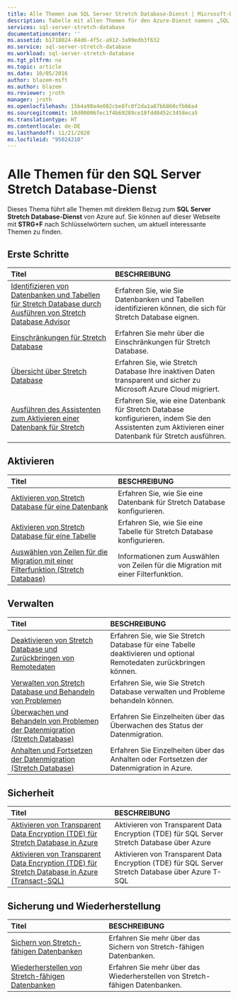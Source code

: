 ```yaml
---
title: Alle Themen zum SQL Server Stretch Database-Dienst | Microsoft-Dokumentation
description: Tabelle mit allen Themen für den Azure-Dienst namens „SQL Server Stretch Database“ unter https://azure.microsoft.com/documentation/articles/, Titel und Beschreibung.
services: sql-server-stretch-database
documentationcenter: ''
ms.assetid: b1718024-84d6-4f5c-a912-3a99edb3f632
ms.service: sql-server-stretch-database
ms.workload: sql-server-stretch-database
ms.tgt_pltfrm: na
ms.topic: article
ms.date: 10/05/2016
author: blazem-msft
ms.author: blazem
ms.reviewer: jroth
manager: jroth
ms.openlocfilehash: 15b4a90a4e082cbe8fc0f2da1a87b6860cfb66a4
ms.sourcegitcommit: 10d00006fec1f4b69289ce18fdd0452c3458eca5
ms.translationtype: HT
ms.contentlocale: de-DE
ms.lasthandoff: 11/21/2020
ms.locfileid: "95024210"
---
```

# <a name="all-topics-for-azure-sql-server-stretch-database-service"></a>Alle Themen für den SQL Server Stretch Database-Dienst
Dieses Thema führt alle Themen mit direktem Bezug zum **SQL Server Stretch Database-Dienst** von Azure auf. Sie können auf dieser Webseite mit **STRG+F** nach Schlüsselwörtern suchen, um aktuell interessante Themen zu finden.

## <a name="get-started"></a>Erste Schritte
| Titel | BESCHREIBUNG |
|:--- |:--- |
|[Identifizieren von Datenbanken und Tabellen für Stretch Database durch Ausführen von Stretch Database Advisor](/sql/sql-server/stretch-database/stretch-database-databases-and-tables-stretch-database-advisor) |Erfahren Sie, wie Sie Datenbanken und Tabellen identifizieren können, die sich für Stretch Database eignen. |
|[Einschränkungen für Stretch Database](/sql/sql-server/stretch-database/limitations-for-stretch-database) |Erfahren Sie mehr über die Einschränkungen für Stretch Database. |
|[Übersicht über Stretch Database](/sql/sql-server/stretch-database/stretch-database) |Erfahren Sie, wie Stretch Database Ihre inaktiven Daten transparent und sicher zu Microsoft Azure Cloud migriert. |
|[Ausführen des Assistenten zum Aktivieren einer Datenbank für Stretch](/sql/sql-server/stretch-database/get-started-by-running-the-enable-database-for-stretch-wizard) |Erfahren Sie, wie eine Datenbank für Stretch Database konfigurieren, indem Sie den Assistenten zum Aktivieren einer Datenbank für Stretch ausführen. |

## <a name="enable"></a>Aktivieren
| Titel | BESCHREIBUNG |
|:--- |:--- |
|[Aktivieren von Stretch Database für eine Datenbank](/sql/sql-server/stretch-database/enable-stretch-database-for-a-database) |Erfahren Sie, wie Sie eine Datenbank für Stretch Database konfigurieren. |
|[Aktivieren von Stretch Database für eine Tabelle](/sql/sql-server/stretch-database/enable-stretch-database-for-a-table) |Erfahren Sie, wie Sie eine Tabelle für Stretch Database konfigurieren. |
|[Auswählen von Zeilen für die Migration mit einer Filterfunktion (Stretch Database)](/sql/sql-server/stretch-database/select-rows-to-migrate-by-using-a-filter-function-stretch-database) |Informationen zum Auswählen von Zeilen für die Migration mit einer Filterfunktion. |

## <a name="manage"></a>Verwalten
| Titel | BESCHREIBUNG |
|:--- |:--- |
|[Deaktivieren von Stretch Database und Zurückbringen von Remotedaten](/sql/sql-server/stretch-database/disable-stretch-database-and-bring-back-remote-data) |Erfahren Sie, wie Sie Stretch Database für eine Tabelle deaktivieren und optional Remotedaten zurückbringen können. |
|[Verwalten von Stretch Database und Behandeln von Problemen](/sql/sql-server/stretch-database/manage-and-troubleshoot-stretch-database) |Erfahren Sie, wie Sie Stretch Database verwalten und Probleme behandeln können. |
|[Überwachen und Behandeln von Problemen der Datenmigration (Stretch Database)](/sql/sql-server/stretch-database/monitor-and-troubleshoot-data-migration-stretch-database) |Erfahren Sie Einzelheiten über das Überwachen des Status der Datenmigration. |
|[Anhalten und Fortsetzen der Datenmigration (Stretch Database)](/sql/sql-server/stretch-database/pause-and-resume-data-migration-stretch-database) |Erfahren Sie Einzelheiten über das Anhalten oder Fortsetzen der Datenmigration in Azure. |

## <a name="security"></a>Sicherheit
| Titel | BESCHREIBUNG |
|:--- |:--- |
|[Aktivieren von Transparent Data Encryption (TDE) für Stretch Database in Azure](sql-server-stretch-database-encryption-tde.md) |Aktivieren von Transparent Data Encryption (TDE) für SQL Server Stretch Database über Azure |
|[Aktivieren von Transparent Data Encryption (TDE) für Stretch Database in Azure (Transact-SQL)](sql-server-stretch-database-tde-tsql.md) |Aktivieren von Transparent Data Encryption (TDE) für SQL Server Stretch Database über Azure T-SQL |

## <a name="backup-and-recovery"></a>Sicherung und Wiederherstellung
| Titel | BESCHREIBUNG |
|:--- |:--- |
|[Sichern von Stretch-fähigen Datenbanken](/sql/sql-server/stretch-database/backup-stretch-enabled-databases-stretch-database) |Erfahren Sie mehr über das Sichern von Stretch\-fähigen Datenbanken. |
|[Wiederherstellen von Stretch-fähigen Datenbanken](/sql/sql-server/stretch-database/restore-stretch-enabled-databases-stretch-database) |Erfahren Sie mehr über das Wiederherstellen von Stretch\-fähigen Datenbanken. |